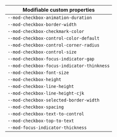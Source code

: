 | Modifiable custom properties               |
| ------------------------------------------ |
| `--mod-checkbox-animation-duration`        |
| `--mod-checkbox-border-width`              |
| `--mod-checkbox-checkmark-color`           |
| `--mod-checkbox-control-color-default`     |
| `--mod-checkbox-control-corner-radius`     |
| `--mod-checkbox-control-size`              |
| `--mod-checkbox-focus-indicator-gap`       |
| `--mod-checkbox-focus-indicator-thinkness` |
| `--mod-checkbox-font-size`                 |
| `--mod-checkbox-height`                    |
| `--mod-checkbox-line-height`               |
| `--mod-checkbox-line-height-cjk`           |
| `--mod-checkbox-selected-border-width`     |
| `--mod-checkbox-spacing`                   |
| `--mod-checkbox-text-to-control`           |
| `--mod-checkbox-top-to-text`               |
| `--mod-focus-indicator-thickness`          |
